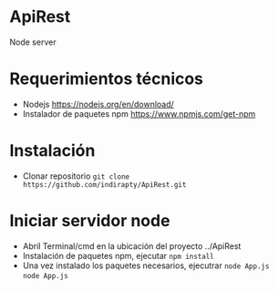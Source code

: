 # ApiRest
Node server 

# Requerimientos técnicos 
* Nodejs https://nodejs.org/en/download/
* Instalador de paquetes npm https://www.npmjs.com/get-npm

# Instalación
- Clonar repositorio `git clone https://github.com/indirapty/ApiRest.git`

# Iniciar servidor node
- Abril Terminal/cmd en la ubicación del proyecto ../ApiRest 
- Instalación de paquetes npm, ejecutar `npm install` 
- Una vez instalado los paquetes necesarios, ejecutrar `node App.js`  
`node App.js` 




